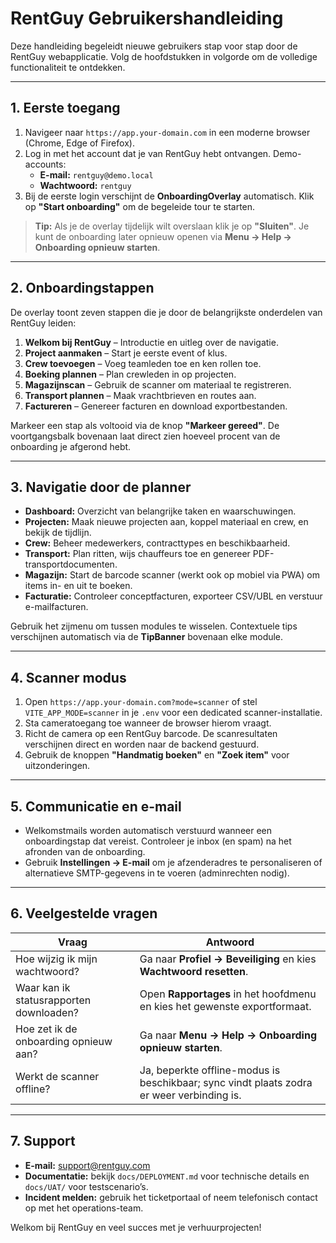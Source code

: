 # RentGuy Gebruikershandleiding

Deze handleiding begeleidt nieuwe gebruikers stap voor stap door de RentGuy webapplicatie. Volg de hoofdstukken in volgorde om de volledige functionaliteit te ontdekken.

---

## 1. Eerste toegang
1. Navigeer naar `https://app.your-domain.com` in een moderne browser (Chrome, Edge of Firefox).
2. Log in met het account dat je van RentGuy hebt ontvangen. Demo-accounts:
   - **E-mail:** `rentguy@demo.local`
   - **Wachtwoord:** `rentguy`
3. Bij de eerste login verschijnt de **OnboardingOverlay** automatisch. Klik op **"Start onboarding"** om de begeleide tour te starten.

> **Tip:** Als je de overlay tijdelijk wilt overslaan klik je op **"Sluiten"**. Je kunt de onboarding later opnieuw openen via **Menu → Help → Onboarding opnieuw starten**.

---

## 2. Onboardingstappen
De overlay toont zeven stappen die je door de belangrijkste onderdelen van RentGuy leiden:
1. **Welkom bij RentGuy** – Introductie en uitleg over de navigatie.
2. **Project aanmaken** – Start je eerste event of klus.
3. **Crew toevoegen** – Voeg teamleden toe en ken rollen toe.
4. **Boeking plannen** – Plan crewleden in op projecten.
5. **Magazijnscan** – Gebruik de scanner om materiaal te registreren.
6. **Transport plannen** – Maak vrachtbrieven en routes aan.
7. **Factureren** – Genereer facturen en download exportbestanden.

Markeer een stap als voltooid via de knop **"Markeer gereed"**. De voortgangsbalk bovenaan laat direct zien hoeveel procent van de onboarding je afgerond hebt.

---

## 3. Navigatie door de planner
- **Dashboard:** Overzicht van belangrijke taken en waarschuwingen.
- **Projecten:** Maak nieuwe projecten aan, koppel materiaal en crew, en bekijk de tijdlijn.
- **Crew:** Beheer medewerkers, contracttypes en beschikbaarheid.
- **Transport:** Plan ritten, wijs chauffeurs toe en genereer PDF-transportdocumenten.
- **Magazijn:** Start de barcode scanner (werkt ook op mobiel via PWA) om items in- en uit te boeken.
- **Facturatie:** Controleer conceptfacturen, exporteer CSV/UBL en verstuur e-mailfacturen.

Gebruik het zijmenu om tussen modules te wisselen. Contextuele tips verschijnen automatisch via de **TipBanner** bovenaan elke module.

---

## 4. Scanner modus
1. Open `https://app.your-domain.com?mode=scanner` of stel `VITE_APP_MODE=scanner` in je `.env` voor een dedicated scanner-installatie.
2. Sta cameratoegang toe wanneer de browser hierom vraagt.
3. Richt de camera op een RentGuy barcode. De scanresultaten verschijnen direct en worden naar de backend gestuurd.
4. Gebruik de knoppen **"Handmatig boeken"** en **"Zoek item"** voor uitzonderingen.

---

## 5. Communicatie en e-mail
- Welkomstmails worden automatisch verstuurd wanneer een onboardingstap dat vereist. Controleer je inbox (en spam) na het afronden van de onboarding.
- Gebruik **Instellingen → E-mail** om je afzenderadres te personaliseren of alternatieve SMTP-gegevens in te voeren (adminrechten nodig).

---

## 6. Veelgestelde vragen
| Vraag | Antwoord |
|-------|----------|
| Hoe wijzig ik mijn wachtwoord? | Ga naar **Profiel → Beveiliging** en kies **Wachtwoord resetten**. |
| Waar kan ik statusrapporten downloaden? | Open **Rapportages** in het hoofdmenu en kies het gewenste exportformaat. |
| Hoe zet ik de onboarding opnieuw aan? | Ga naar **Menu → Help → Onboarding opnieuw starten**. |
| Werkt de scanner offline? | Ja, beperkte offline-modus is beschikbaar; sync vindt plaats zodra er weer verbinding is. |

---

## 7. Support
- **E-mail:** support@rentguy.com
- **Documentatie:** bekijk `docs/DEPLOYMENT.md` voor technische details en `docs/UAT/` voor testscenario’s.
- **Incident melden:** gebruik het ticketportaal of neem telefonisch contact op met het operations-team.

Welkom bij RentGuy en veel succes met je verhuurprojecten!
